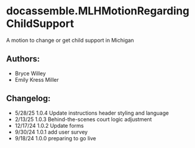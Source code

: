 # docassemble.MLHMotionRegardingChildSupport

A motion to change or get child support in Michigan

## Authors:
* Bryce Willey
* Emily Kress Miller

## Changelog:
* 5/28/25   1.0.4 Update instructions header styling and language
* 2/13/25   1.0.3 Behind-the-scenes court logic adjustment
* 12/17/24  1.0.2 Update forms
* 9/30/24   1.0.1 add user survey
* 9/18/24   1.0.0 preparing to go live